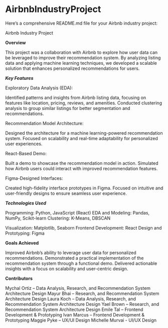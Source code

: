 # AirbnbIndustryProject

Here’s a comprehensive README.md file for your Airbnb industry project:

Airbnb Industry Project


**Overview**

This project was a collaboration with Airbnb to explore how user data can be leveraged to improve their recommendation system. By analyzing listing data and applying machine learning techniques, we developed a scalable solution that enhances personalized recommendations for users.


***Key Features***

Exploratory Data Analysis (EDA):

Identified patterns and insights from Airbnb listing data, focusing on features like location, pricing, reviews, and amenities.
Conducted clustering analysis to group similar listings for better segmentation and recommendations.

Recommendation Model Architecture:

Designed the architecture for a machine learning-powered recommendation system.
Focused on scalability and real-time adaptability for personalized user experiences.

React-Based Demo:

Built a demo to showcase the recommendation model in action.
Simulated how Airbnb users could interact with improved recommendation features.

Figma-Designed Interfaces:

Created high-fidelity interface prototypes in Figma.
Focused on intuitive and user-friendly designs to ensure seamless user experience.


***Technologies Used***

Programming: Python, JavaScript (React)
EDA and Modeling: Pandas, NumPy, Scikit-learn
Clustering: K-Means, DBSCAN

Visualization: Matplotlib, Seaborn
Frontend Development: React
Design and Prototyping: Figma


**Goals Achieved**

Improved Airbnb’s ability to leverage user data for personalized recommendations.
Demonstrated a practical implementation of the recommendation system through a functional demo.
Delivered actionable insights with a focus on scalability and user-centric design.

**Contributors**

Mychal Ortiz – Data Analysis, Research, and Recommendation System Architecture Design
Mayur Bhai – Research, and Recommendation System Architecture Design
Laura Koch – Data Analysis, Research, and Recommendation System Architecture Design
Yael Brown – Research, and Recommendation System Architecture Design
Emile Tal – Frontend Development & Prototyping
Ivan Marcus – Frontend Development & Prototyping
Maggie Pyke – UX/UI Design
Michelle Murvai - UI/UX Design


